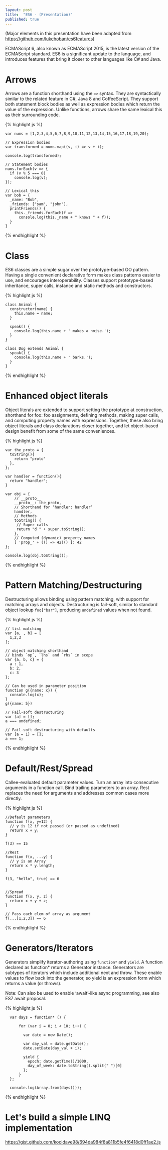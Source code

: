 ```yaml
---
layout: post
title:  "ES6 - (Presentation)"
published: true
---
```


(Major elements in this presentation have been adapted from https://github.com/lukehoban/es6features)

ECMAScript 6, also known as ECMAScript 2015, is the latest version of the ECMAScript standard. ES6 is a significant update to the language, and introduces features that bring it closer to other languages like C# and Java.

# Arrows
Arrows are a function shorthand using the `=>` syntax. They are syntactically similar to the related feature in C#, Java 8 and CoffeeScript. They support both statement block bodies as well as expression bodies which return the value of the expression. Unlike functions, arrows share the same lexical this as their surrounding code.

{% highlight js %}

    var nums = [1,2,3,4,5,6,7,8,9,10,11,12,13,14,15,16,17,18,19,20];
    
    // Expression bodies
    var transformed = nums.map((v, i) => v + i);
    
    console.log(transformed);
    
    // Statement bodies
    nums.forEach(v => {
      if (v % 5 === 0)
        console.log(v);
    });
    
    // Lexical this
    var bob = {
      _name: "Bob",
      _friends: ["sam", "john"],
      printFriends() {
        this._friends.forEach(f =>
          console.log(this._name + " knows " + f));
      }
    }
{% endhighlight %}

# Class
ES6 classes are a simple sugar over the prototype-based OO pattern. Having a single convenient declarative form makes class patterns easier to use, and encourages interoperability. Classes support prototype-based inheritance, super calls, instance and static methods and constructors.

{% highlight js %}

    class Animal {
      constructor(name) {
        this.name = name;
      }
    
      speak() {
        console.log(this.name + ' makes a noise.');
      }
    }
    
    class Dog extends Animal {
      speak() {
        console.log(this.name + ' barks.');
      }
    }
{% endhighlight %}

# Enhanced object literals
Object literals are extended to support setting the prototype at construction, shorthand for foo: foo assignments, defining methods, making super calls, and computing property names with expressions. Together, these also bring object literals and class declarations closer together, and let object-based design benefit from some of the same conveniences.

{% highlight js %}

    var the_proto = {
      toString(){
        return "proto"
      },
    };
    
    var handler = function(){
      return "handler";
    }
    
    var obj = {
        // __proto__
        __proto__: the_proto,
        // Shorthand for ‘handler: handler’
        handler,
        // Methods
        toString() {
         // Super calls
         return "d " + super.toString();
        },
        // Computed (dynamic) property names
        [ 'prop_' + (() => 42)() ]: 42
    };
    
    console.log(obj.toString());
{% endhighlight %}

# Pattern Matching/Destructuring
Destructuring allows binding using pattern matching, with support for matching arrays and objects. Destructuring is fail-soft, similar to standard object lookup `foo["bar"]`, producing `undefined` values when not found.

{% highlight js %}

    // list matching
    var [a, , b] = [
      1,2,3
    ];
    
    // object matching shorthand
    // binds `op`, `lhs` and `rhs` in scope
    var {a, b, c} = {
      a : 1,
      b: 2,
      c: 3
    };
    
    // Can be used in parameter position
    function g({name: x}) {
      console.log(x);
    }
    g({name: 5})
    
    // Fail-soft destructuring
    var [a] = [];
    a === undefined;
    
    // Fail-soft destructuring with defaults
    var [a = 1] = [];
    a === 1;
{% endhighlight %}

# Default/Rest/Spread
Callee-evaluated default parameter values. Turn an array into consecutive arguments in a function call. Bind trailing parameters to an array. Rest replaces the need for arguments and addresses common cases more directly.

{% highlight js %}

    //Default parameters
    function f(x, y=12) {
      // y is 12 if not passed (or passed as undefined)
      return x + y;
    }
    
    f(3) == 15
    
    //Rest
    function f(x, ...y) {
      // y is an Array
      return x * y.length;
    }
    
    f(3, "hello", true) == 6
    
    
    //Spread
    function f(x, y, z) {
      return x + y + z;
    }
    
    // Pass each elem of array as argument
    f(...[1,2,3]) == 6
{% endhighlight %}

# Generators/Iterators
Generators simplify iterator-authoring using `function*` and `yield`. A function declared as function* returns a Generator instance. Generators are subtypes of iterators which include additional next and throw. These enable values to flow back into the generator, so yield is an expression form which returns a value (or throws).

Note: Can also be used to enable ‘await’-like async programming, see also ES7 await proposal.

{% highlight js %}

      var days = function* () {
      
          for (var i = 0; i < 10; i++) {
      
            var date = new Date();
      
            var day_val = date.getDate();
            date.setDate(day_val + i);
      
            yield {
              epoch: date.getTime()/1000,
              day_of_week: date.toString().split(" ")[0]
            };
          }
      };
      
      console.log(Array.from(days()));
{% endhighlight %}

# Let's build a simple LINQ implementation
https://gist.github.com/kooldave98/694da984f8a811b5fe4f6418d0ff1ae2.js
<script src="https://gist.github.com/kooldave98/694da984f8a811b5fe4f6418d0ff1ae2.js"></script>
